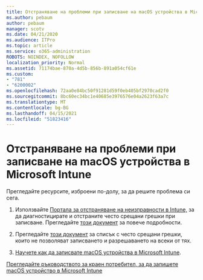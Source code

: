 ```yaml
---
title: Отстраняване на проблеми при записване на macOS устройства в Microsoft Intune
ms.author: pebaum
author: pebaum
manager: scotv
ms.date: 04/21/2020
ms.audience: ITPro
ms.topic: article
ms.service: o365-administration
ROBOTS: NOINDEX, NOFOLLOW
localization_priority: Normal
ms.assetid: 71174bae-870a-4d5b-856b-891a054cf61e
ms.custom:
- "781"
- "6200002"
ms.openlocfilehash: 72aa0e84bc50f91281d59f0eb405bf2970cad2f0
ms.sourcegitcommit: 8bc60ec34bc1e40685e3976576e04a2623f63a7c
ms.translationtype: MT
ms.contentlocale: bg-BG
ms.lasthandoff: 04/15/2021
ms.locfileid: "51823416"
---
```

# <a name="troubleshoot-issues-with-enrolling-macos-devices-in-microsoft-intune"></a>Отстраняване на проблеми при записване на macOS устройства в Microsoft Intune

Прегледайте ресурсите, изброени по-долу, за да решите проблема си сега.
  
1. Използвайте [Портала за отстраняване на неизправности в Intune,](https://devicemanagement.microsoft.com/#blade/Microsoft_Intune_DeviceSettings/TroubleshootBlade) за да диагностицирате и отстраните често срещани грешки при записване. Прегледайте [този документ](https://docs.microsoft.com/intune/help-desk-operators) за повече подробности.

2. Прегледайте [този документ](https://docs.microsoft.com/troubleshoot/mem/intune/troubleshoot-device-enrollment-in-intune) за списък с често срещани грешки, които не позволяват записването и разрешаването на всеки от тях.

3. [Научете как да записвате macOS устройства в Microsoft Intune](https://docs.microsoft.com/intune/macos-enroll).

[Прегледайте ръководството за краен потребител, за да запишете macOS устройство в Microsoft Intune](https://docs.microsoft.com/intune-user-help/enroll-your-device-in-intune-macos-cp)
  